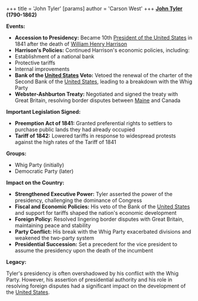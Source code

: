 +++
 title = 'John Tyler'
[params]
	author = 'Carson West'
+++
**[John Tyler](./../john-tyler/) (1790-1862)**

**Events:**

* **Accession to Presidency:** Became 10th [President of the United States](./../president-of-the-united-states/) in 1841 after the death of [William Henry Harrison](./../william-henry-harrison/)
* **Harrison's Policies:** Continued Harrison's economic policies, including:
 * Establishment of a national bank
 * Protective tariffs
 * Internal improvements
* **Bank of the [United States](./../united-states/) Veto:** Vetoed the renewal of the charter of the Second Bank of the [United States](./../united-states/), leading to a breakdown with the Whig Party
* **Webster-Ashburton Treaty:** Negotiated and signed the treaty with Great Britain, resolving border disputes between [Maine](./../maine/) and Canada

**Important Legislation Signed:**

* **Preemption Act of 1841:** Granted preferential rights to settlers to purchase public lands they had already occupied
* **Tariff of 1842:** Lowered tariffs in response to widespread protests against the high rates of the Tariff of 1841

**Groups:**

* Whig Party (initially)
* Democratic Party (later)

**Impact on the Country:**

* **Strengthened Executive Power:** Tyler asserted the power of the presidency, challenging the dominance of Congress
* **Fiscal and Economic Policies:** His veto of the Bank of the [United States](./../united-states/) and support for tariffs shaped the nation's economic development
* **Foreign Policy:** Resolved lingering border disputes with Great Britain, maintaining peace and stability
* **Party Conflict:** His break with the Whig Party exacerbated divisions and weakened the two-party system
* **Presidential Succession:** Set a precedent for the vice president to assume the presidency upon the death of the incumbent

**Legacy:**

Tyler's presidency is often overshadowed by his conflict with the Whig Party. However, his assertion of presidential authority and his role in resolving foreign disputes had a significant impact on the development of the [United States](./../united-states/).